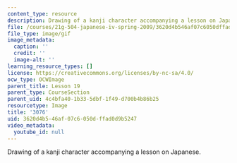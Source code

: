 ```yaml
---
content_type: resource
description: Drawing of a kanji character accompanying a lesson on Japanese.
file: /courses/21g-504-japanese-iv-spring-2009/3620d4b546af07c6050dffad0d9b5247_3076.gif
file_type: image/gif
image_metadata:
  caption: ''
  credit: ''
  image-alt: ''
learning_resource_types: []
license: https://creativecommons.org/licenses/by-nc-sa/4.0/
ocw_type: OCWImage
parent_title: Lesson 19
parent_type: CourseSection
parent_uid: 4c4bfa40-1b33-5dbf-1f49-d700b4b86b25
resourcetype: Image
title: '3076'
uid: 3620d4b5-46af-07c6-050d-ffad0d9b5247
video_metadata:
  youtube_id: null
---
```

Drawing of a kanji character accompanying a lesson on Japanese.